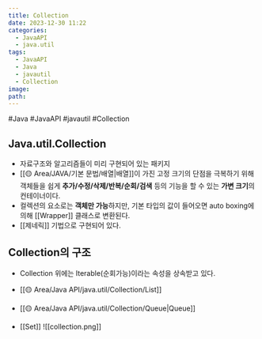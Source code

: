 ```yaml
---
title: Collection
date: 2023-12-30 11:22
categories:
  - JavaAPI
  - java.util
tags:
  - JavaAPI
  - Java
  - javautil
  - Collection
image: 
path:
---
```

#Java #JavaAPI #javautil #Collection

## Java.util.Collection
+ 자료구조와 알고리즘들이 미리 구현되어 있는 패키지
+ [[🟡 Area/JAVA/기본 문법/배열|배열]]이 가진 고정 크기의 단점을 극복하기 위해 객체들을 쉽게 **추가/수정/삭제/반복/순회/검색** 등의 기능을 할 수 있는 **가변 크기**의 컨테이너이다.
+ 컬렉션의 요소로는 **객체만 가능**하지만, 기본 타입의 값이 들어오면 auto boxing에 의해 [[Wrapper]] 클래스로 변환된다.
+ [[제네릭]] 기법으로 구현되어 있다.

## Collection의 구조
+ Collection 위에는 Iterable(순회가능)이라는 속성을 상속받고 있다.

+ [[🟡 Area/Java API/java.util/Collection/List]]
+ [[🟡 Area/Java API/java.util/Collection/Queue|Queue]]
+ [[Set]]
![[collection.png]]
